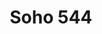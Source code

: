 ---
layout: place
title: "Soho 544"
permalink: /south-carolina/conway/soho-544.html
stateAbbr: SC
stateName: South Carolina
cityName: Conway
seo:
  name: "Soho 544"
  type: Restaurant
  links: https://soho544.ordering.ordercounter.com/
description: "Soho 544 serves delicious sushi in Conway, South Carolina. Try fresh Japanese dishes for a great dining experience. Available for takeout, delivery, lunch, and dinner."
place_id: ChIJCUNa7DITAIkReCub6Ro6tYU
photos:
  - name: >-
      places/ChIJCUNa7DITAIkReCub6Ro6tYU/photos/AeeoHcK7Qk0HXk3VwN-SQ2F7lXyXi6MGFmldGwynC0rhvIupekV4mSMeHSZi9RlUBHCzns2jSw7Lz4Cc1D3T7dytkYbzSdJ2O_NhWBfqLljuWwWNt7n4yMA13mBrhqOxOH93d94UVSOZVUSxyyQT6Qs2Nk4BxBmNgnTD8_67ixZDQnuTYETe4Ji7pCQKndgupzi7umHw49oJWz2ckyeTxOaRW80QJ8DBl9obv7LKRyFVNEzpx8EFcTOVT09-W6Y8bkjy92f15uHWVOWoTDVYgoe08HfflUWf9EoO5Ndg-gh7TpKYHk-WQc2A0z6JLe6Fly4yasV8Y1vh0EoX8VHuPAl7yVM5j4m8AB2Vqu08B1AJutGvWnlW7OO8iQ1eOgxddnI-Dpid_w-enCMSN2Nv4XkGpmmwFfOP7EaO_mP02K2GwhE
    widthPx: 4000
    heightPx: 3000
    authorAttributions:
      - displayName: Lawrence Bell
        uri: https://maps.google.com/maps/contrib/117960176911884470384
        photoUri: >-
          https://lh3.googleusercontent.com/a-/ALV-UjUfzm5FTN9Aw671TQnHNWgVbIUy1nWWbcwVlb1sMiLPcAQjDxTf=s100-p-k-no-mo
    flagContentUri: >-
      https://www.google.com/local/imagery/report/?cb_client=maps_api_places.places_api&image_key=!1e10!2sCIHM0ogKEICAgIDm1JOlaA&hl=en-US
    googleMapsUri: >-
      https://www.google.com/maps/place//data=!3m4!1e2!3m2!1sCIHM0ogKEICAgIDm1JOlaA!2e10!4m2!3m1!1s0x89001332ec5a4309:0x85b53a1ae99b2b78
  - name: >-
      places/ChIJCUNa7DITAIkReCub6Ro6tYU/photos/AeeoHcLZ0UXZn5pAseMi079TH33j4ZIxpt_iSqsOQUXKjBRPfJHVymqRZ_0UJuosqQ2ljEGweW5F8SJswF9JQoPMqyJjIkH-KHs9410worknrnPFp5Fb-4iiSZuyVRffBNh_pdfKshxiadeU_cIi9EVupxMMj7SKtdGotiFFzZECsJVoFd6KIpsaTLFYlJZzK2pF1pG-Kr0hZdw64aGjqQdKoj46OBwhK0uSg0lfURsbod0wa_hO4VZ0GgYKmxtKrl1Rm2IdcOtSAC7uiY7yEoL6avesfvS5NQEWYNu5lk4kGSl4DrML59JMhamTgKXfufQaEDBpQAAEKiqH97EdCNYfgNY2CaNrzYLLRcrKFSS8I2Ch1sAx84AOsCHJtLX8bgpF-n6h3GyHcvtSJP-EGjiKebSZkrpTFN042ocUMv35bikH6yw
    widthPx: 3024
    heightPx: 4032
    authorAttributions:
      - displayName: Eve Mahon
        uri: https://maps.google.com/maps/contrib/106541570891679316643
        photoUri: >-
          https://lh3.googleusercontent.com/a-/ALV-UjUo_wwY6bMuA_SIIIJ7ENicLKpzCys1VsuyLEV5C9m0ZoeW_x3abA=s100-p-k-no-mo
    flagContentUri: >-
      https://www.google.com/local/imagery/report/?cb_client=maps_api_places.places_api&image_key=!1e10!2sCIHM0ogKEICAgICZiZCIvwE&hl=en-US
    googleMapsUri: >-
      https://www.google.com/maps/place//data=!3m4!1e2!3m2!1sCIHM0ogKEICAgICZiZCIvwE!2e10!4m2!3m1!1s0x89001332ec5a4309:0x85b53a1ae99b2b78
  - name: >-
      places/ChIJCUNa7DITAIkReCub6Ro6tYU/photos/AeeoHcIHFeaAcAkRqja19FLhnroTjyJFbHdf8wkzzz4_AQerHtvC7EoROEYKaeydGKUyiBQpoATYcjxVW5TfULLcNPdSNSBb6mcq1RF13xBds6uJHGNGjuQulfoPOZtrdxCn5kI3BxRvgkUTxbCwFVgoz-4rREUPvzLyLE2Wv2n1sbKKymLd_d2j7RVf9q20yayVjoh5uj4l8cWOdxPDi2T4q8r3odfEqCM3HpdVRdtLPNGSxW2kO-qActXvjxreGNMe_Se9fQhhg5yOUwqM-PAn9F6yG6VuMqzfI8f0iZM6TwzC6sgNx3jEafdtFx34DAqiiY-fyOZ962CdKWjdrdoOA-EHg-w4aHeuKEdsnbJHvO5G_rBPXbzs4H0HdbGb9x6-4AD1ADuVpiuhQiKNXbNO1tYGepRjUjtZU9G9FJOeB-6tAw
    widthPx: 4032
    heightPx: 3024
    authorAttributions:
      - displayName: Omar Santos
        uri: https://maps.google.com/maps/contrib/107203951384232693015
        photoUri: >-
          https://lh3.googleusercontent.com/a-/ALV-UjVtiP27kHOYml1wpPCbdLC7_pxHdqWK8Ni4ya0jbBcJfc5lax3imQ=s100-p-k-no-mo
    flagContentUri: >-
      https://www.google.com/local/imagery/report/?cb_client=maps_api_places.places_api&image_key=!1e10!2sCIHM0ogKEICAgIDsmNGkBQ&hl=en-US
    googleMapsUri: >-
      https://www.google.com/maps/place//data=!3m4!1e2!3m2!1sCIHM0ogKEICAgIDsmNGkBQ!2e10!4m2!3m1!1s0x89001332ec5a4309:0x85b53a1ae99b2b78
  - name: >-
      places/ChIJCUNa7DITAIkReCub6Ro6tYU/photos/AeeoHcL2PjFr2DrtVR-m8KAQDLc8VVL-9bqsSTGn4okuIPg_pNM1y8hGqb2Dkf16gmnUdnGUsbp3CTr2UjtSxCLL-3RVN2wZ_Ps6wVKjzdc6uzM3mbT5PV2VXyNgTNG0AFI4_p4Nr3RxxiOKlz1lhf01VsikS352fsg5F7mMGoemPIh5PtD3mVRn2ECmsD3PJQ7rWlJci4vZbysck8LyKiw0mlGPB6zC9Leu7l7zE6nVOHed01nnEowCuBNSLCtfMSYXoY4rtfAhX4xqfuPw0lLqMEOlwL7jDeg35bjZnVehwxGouOkCkQ56_SluiME5-v2VjgDIMwqf5ti1oleuPx3_NcTlnitNzSNCLbu0hhM2FfCMUEGLir-emhvtbv51nwDsVDNPnm5NsELwO5RWZL-f5RLt90z1qUu0IjVBtVjQlYA
    widthPx: 3024
    heightPx: 4032
    authorAttributions:
      - displayName: Tia Rangel
        uri: https://maps.google.com/maps/contrib/107837082075456308873
        photoUri: >-
          https://lh3.googleusercontent.com/a/ACg8ocJd2sTqlLfIsoaGMW445TdH4ZRVn43IvRu3lAkBJUhIl51HhA=s100-p-k-no-mo
    flagContentUri: >-
      https://www.google.com/local/imagery/report/?cb_client=maps_api_places.places_api&image_key=!1e10!2sCIHM0ogKEICAgICb_I7zEw&hl=en-US
    googleMapsUri: >-
      https://www.google.com/maps/place//data=!3m4!1e2!3m2!1sCIHM0ogKEICAgICb_I7zEw!2e10!4m2!3m1!1s0x89001332ec5a4309:0x85b53a1ae99b2b78
  - name: >-
      places/ChIJCUNa7DITAIkReCub6Ro6tYU/photos/AeeoHcLvstT2BMawLOTeaXSLGPa5S259XDI1Qj3N5QcsHhesKjVHlydrAxiDePBYCTDq15ejBtVIVCgA2KAcKE1yWR0JJeCmF-_SGMryPYWztkjZK3Mjzy9DG398GAnPxIJ1EcwvfsN_S599IN0851tIOngMfaEeX9HNbccqmsQUdryZJORfyfnJ13xFt-VZSZY6OUg9J8jF4RjIAIpCkXPei-SN8zKLTsIvLPUBqIkLm7br7Jtf49XtP4zJDW3o4PQX-q_4oIW6ocMvx9G2usFhJHot4xgJFhvAgPzVRtgVYCBuBKR_gdmQsR7a38H4LZjF1V6Ijd-fXrQkAdzAUNsknhyK4_ogijk4zl6C9BoJUFvsgVTs1Q_b0pMI8Wo2eYwKlw3qauHmTVpoXKRp4huFDALL8LXilXKn64jj1UL78-5gCtzW
    widthPx: 3024
    heightPx: 4032
    authorAttributions:
      - displayName: Noetia Flo
        uri: https://maps.google.com/maps/contrib/111479928387041832185
        photoUri: >-
          https://lh3.googleusercontent.com/a-/ALV-UjVMc1XnZCV1ECn4rIySoLYhhdlO0pTNX-q-XLk4tSvStmOi1fVw=s100-p-k-no-mo
    flagContentUri: >-
      https://www.google.com/local/imagery/report/?cb_client=maps_api_places.places_api&image_key=!1e10!2sCIHM0ogKEICAgID_sbqarwE&hl=en-US
    googleMapsUri: >-
      https://www.google.com/maps/place//data=!3m4!1e2!3m2!1sCIHM0ogKEICAgID_sbqarwE!2e10!4m2!3m1!1s0x89001332ec5a4309:0x85b53a1ae99b2b78
  - name: >-
      places/ChIJCUNa7DITAIkReCub6Ro6tYU/photos/AeeoHcIPxWc_YYpyBSwXRYhp7rHzi_N8Vv70jm5enIXj6QWnn3pC9SeWTTQ7K2HxtnR7yEBBrV6c34ouV2R4rB8gBKya5z6DEyJ3r2ayaBJhsbu7qdPvIar4dUOi42KJqP94ewFQ8TKZu_DA7zkkpv0UH-aGKdOTLbaHEAVye5TrYsgDUe3vJNEx6XIyu0CNyxiTGd0S80Wje5hAG-bER_Gf-eLA2oKrVEHHhVOuhPRW9BtEAAosr7fM0Ql4zdeRku2oWbav0p3FOvW4gKczUZ2dsmZ7sQa_6tb9wOnIjgw5PlP0JSMjKhbD9SVoao9J9yZeVIi-W2csAW2UnTSAUABV5Loph_dCxVE472Spp6O5bVT6Xc_VMSPYXULdA86kNCsHYbYOUNv945e1gvL7e_AyYIJvnLOy_VXldPSjM7CJgNP1wA
    widthPx: 3024
    heightPx: 4032
    authorAttributions:
      - displayName: ShellySoza
        uri: https://maps.google.com/maps/contrib/109033649915666539580
        photoUri: >-
          https://lh3.googleusercontent.com/a-/ALV-UjUbTFljMYGbjQXVoMRDk_pyRi7PTMCzl7o_wewOTEYxE47ZLJsFJg=s100-p-k-no-mo
    flagContentUri: >-
      https://www.google.com/local/imagery/report/?cb_client=maps_api_places.places_api&image_key=!1e10!2sCIHM0ogKEICAgICKn7eSWA&hl=en-US
    googleMapsUri: >-
      https://www.google.com/maps/place//data=!3m4!1e2!3m2!1sCIHM0ogKEICAgICKn7eSWA!2e10!4m2!3m1!1s0x89001332ec5a4309:0x85b53a1ae99b2b78
  - name: >-
      places/ChIJCUNa7DITAIkReCub6Ro6tYU/photos/AeeoHcKlmzd-bbp4Xj_312RHdY9mg-_WrEcO8adN_VjH0ltbD-yU3vhOUNZOqp49_XXQHMt3YmFMoIIMxFLz1oD5bAOO34VM34mePqSHYG-FKEi0owODJcxDj3YuYZvmcVcUFa-1QBmaDnaOq9222nc-RmnDQk66wCY_y37weRaTdATI3gPVHMVQ2e9KKAMWqZyUChGw2bFIPz0CtkKlpeQMLuHUAVL_GwCaYn5D0o76yeQwGV4CXg_pbeuiyZZ_TdwoqjO_9NtqY3_s8xscI1NhEkE2tDDjsqwwN1Zqf0fUPsA_Ye-NB027AeknTZp7pgl5RLscz81PT4QsfTOU_XmT8_US6kvu2-bDsqNuwjwbr_EIT6qRzdS1E25XAT8Xc7M4tnjGTjWffBTskv9jL1SBNzltgrdsmnhGxXb4krrEKPQnuXt8
    widthPx: 1080
    heightPx: 1920
    authorAttributions:
      - displayName: L Br NY
        uri: https://maps.google.com/maps/contrib/102208986774967858696
        photoUri: >-
          https://lh3.googleusercontent.com/a-/ALV-UjXIRBEPruRBd0CKuBnv8i1jlJaMAPkFy8bGbhPWx1eYvXrmDQ6yWg=s100-p-k-no-mo
    flagContentUri: >-
      https://www.google.com/local/imagery/report/?cb_client=maps_api_places.places_api&image_key=!1e10!2sCIHM0ogKEICAgICh24ulmAE&hl=en-US
    googleMapsUri: >-
      https://www.google.com/maps/place//data=!3m4!1e2!3m2!1sCIHM0ogKEICAgICh24ulmAE!2e10!4m2!3m1!1s0x89001332ec5a4309:0x85b53a1ae99b2b78
  - name: >-
      places/ChIJCUNa7DITAIkReCub6Ro6tYU/photos/AeeoHcL-yUJP1o4_z4ics9azECmbCBWbJC_1ByD58e142rhlUL_q-zXy4jRTXN0F-bsvjivMhPiAuKbM_UfHr0dLB3Mwas0bV9Qjrwi3RL_FSRFlpuZOdGmXb397Xg_TkKyxFCof6nEkR0W_EErz2iHQ3PykvQGN1sqXvjXDRTxzUN-oCdDSQuHeDHAKLJ_OLswmqxZZTw1a2LgY5yEDb6VoTngXtiUS_azI5g50DvJGAPoZns7lIgjFm456YNR1kFpNUb-luEZP16IBA4_6XstbbfuYcEf6bwYgauc46EkmVIjUkwJrqwOCiexA_pxfY54RVuD-fktAJ5kf__f-EIhFiFb6VlmIhIWLzW-ETYntSeg4Q62DuzZJREAZS-7Q4L7J1mnVkdmfItNt2NZWagSueajFtWR2X9xSOKIvLf0C2AKs3lc
    widthPx: 3024
    heightPx: 4032
    authorAttributions:
      - displayName: Kisa
        uri: https://maps.google.com/maps/contrib/100443063452918796001
        photoUri: >-
          https://lh3.googleusercontent.com/a-/ALV-UjWoMn6Shd_NUeEI0mHrY8fT6b2Waw3IYnRgRSodi1MGaTOYM7wX=s100-p-k-no-mo
    flagContentUri: >-
      https://www.google.com/local/imagery/report/?cb_client=maps_api_places.places_api&image_key=!1e10!2sCIHM0ogKEICAgIDapMejiAE&hl=en-US
    googleMapsUri: >-
      https://www.google.com/maps/place//data=!3m4!1e2!3m2!1sCIHM0ogKEICAgIDapMejiAE!2e10!4m2!3m1!1s0x89001332ec5a4309:0x85b53a1ae99b2b78
  - name: >-
      places/ChIJCUNa7DITAIkReCub6Ro6tYU/photos/AeeoHcIEJUb3f5nWFHWsNWmXDs_kbndx9PZbjBitRWodChC9R1bQQiVhyWlohVDhp24IXlUwRSWm0O0b1aqtLI-SkiANy4GuwU3hJvnwO9nSPfxX5RLjaFWD9QAEOX5LeUnL8OKm4aPtpAzMoX5OclXAzsFYCHEdp5xGkin3bIFgrZkEsdddrdxqaJNnpIlr_DPGGsvsCdFMIgzl3dzRftC9ez5nDmA_-oHEFDeao25VcUwTY0g8wMLmwLHvAcW4vunjkFfO7CIHQC5ty7hgjvhmXFp9NzUT13PGtF6FPo8LhDpMzNzWKRTL9AlkXpIXc306eo8n9cPnc_MWLD-oibU6gMfGVIHXriuGQGMmWi4Bo7F3rhbzzx8fKu0oU6hh8opD2B4Rz4ojvUFZeFqPt8IsjnU2W9NhUmNa4iH253WgBUo
    widthPx: 4032
    heightPx: 3024
    authorAttributions:
      - displayName: Joanna Dodd
        uri: https://maps.google.com/maps/contrib/109041743901583573681
        photoUri: >-
          https://lh3.googleusercontent.com/a-/ALV-UjUqK_Ro6S53moieh85slJe_RvjSP29-5HJ5XFuPu5rIgOv5nT0k=s100-p-k-no-mo
    flagContentUri: >-
      https://www.google.com/local/imagery/report/?cb_client=maps_api_places.places_api&image_key=!1e10!2sCIHM0ogKEICAgIDR7NPCQg&hl=en-US
    googleMapsUri: >-
      https://www.google.com/maps/place//data=!3m4!1e2!3m2!1sCIHM0ogKEICAgIDR7NPCQg!2e10!4m2!3m1!1s0x89001332ec5a4309:0x85b53a1ae99b2b78
  - name: >-
      places/ChIJCUNa7DITAIkReCub6Ro6tYU/photos/AeeoHcLNpVW829wt8BaItRZ-BsTekSYxaDnVQu40AJItCKxL_1Mp8D2U2szlacUdFq9CjfR4P1ukIKYtOSG0fT4a6K_l4BEAoF5RejNwCimyfyX_qRMLRQ1r9DD0sUyNKasQl-Si18nn3o4SyzrNs3fZuA6YZ5vbHd4To6eGYM4g0I-kc1wkAPwwMtygeYkLyWK5ZTcxEAc7IsD9oEM8DX5svDo6bLo5ektczf7eJ-PFhQsbF8JXGtM8Q7VU3u8YYVTj0lAbv2RrROvFpDBnngONM7Znej4-YKI0N2nPggnre1DT5kVVgKxolC7QoRS-9fsC18naEqiqCfQA9feez6a5ZRsSwpdO_mxP0mjND6hPlRJnk2ONpzpJqGKYhZ8t0uwREAAXLP14Envg3Cuzgt2CXlp6rd5BJeaKgCE-qPeG5-6FIWZJ
    widthPx: 3024
    heightPx: 4032
    authorAttributions:
      - displayName: Eve Mahon
        uri: https://maps.google.com/maps/contrib/106541570891679316643
        photoUri: >-
          https://lh3.googleusercontent.com/a-/ALV-UjUo_wwY6bMuA_SIIIJ7ENicLKpzCys1VsuyLEV5C9m0ZoeW_x3abA=s100-p-k-no-mo
    flagContentUri: >-
      https://www.google.com/local/imagery/report/?cb_client=maps_api_places.places_api&image_key=!1e10!2sCIHM0ogKEICAgICF6PjOuAE&hl=en-US
    googleMapsUri: >-
      https://www.google.com/maps/place//data=!3m4!1e2!3m2!1sCIHM0ogKEICAgICF6PjOuAE!2e10!4m2!3m1!1s0x89001332ec5a4309:0x85b53a1ae99b2b78
address: 1300 SC-544, Conway, SC 29526, USA
street: 1300 SC-544
city: Conway
state: SC
zip: '29526'
country: USA
neighborhood: null
latitude: '33.783022'
longitude: '-79.021655'
accessibility_options:
  wheelchairAccessibleParking: true
  wheelchairAccessibleEntrance: true
  wheelchairAccessibleRestroom: true
  wheelchairAccessibleSeating: true
business_status: OPERATIONAL
name: Soho 544
google_maps_links:
  directionsUri: >-
    https://www.google.com/maps/dir//''/data=!4m7!4m6!1m1!4e2!1m2!1m1!1s0x89001332ec5a4309:0x85b53a1ae99b2b78!3e0
  placeUri: https://maps.google.com/?cid=9634670865091865464
  writeAReviewUri: >-
    https://www.google.com/maps/place//data=!4m3!3m2!1s0x89001332ec5a4309:0x85b53a1ae99b2b78!12e1
  reviewsUri: >-
    https://www.google.com/maps/place//data=!4m4!3m3!1s0x89001332ec5a4309:0x85b53a1ae99b2b78!9m1!1b1
  photosUri: >-
    https://www.google.com/maps/place//data=!4m3!3m2!1s0x89001332ec5a4309:0x85b53a1ae99b2b78!10e5
primary_type: Sushi Restaurant
opening_hours:
  regular: null
  current: null
secondary_opening_hours:
  regular:
    weekdayDescriptions: null
    type: null
  current:
    weekdayDescriptions: null
    type: null
phone: (843) 347-7600
price_level: PRICE_LEVEL_MODERATE
price_range: $10 &ndash; $20
rating: '4.0'
rating_count: 0
website: https://soho544.ordering.ordercounter.com/
reviews:
  - name: >-
      places/ChIJCUNa7DITAIkReCub6Ro6tYU/reviews/ChdDSUhNMG9nS0VJQ0FnSURfc2JxYWp3RRAB
    relativePublishTimeDescription: 2 months ago
    rating: 1
    text:
      text: >-
        When we walked in it smelled like cigarettes and smoke in the air, we
        should have left but we gave it a shot anyways because the SoHo in
        Myrtle Beach is excellent. I attached photos of everything we left at
        the table. The food was horrible. I let the waitress know that the sushi
        roll had a foul taste to it, like rotten fish and she apologized but did
        not remove it from our bill. Pad Tai was sickly sweet and we couldn’t
        eat anything but the chicken in it. The vegetables were slimy as well.
        Rice was fine. We arrived at around 7:20pm and didn’t receive our food
        until 8pm. To wait 40minutes for garbage is crazy. Management needs to
        do something because on a Friday night, slow service, no customers in
        the building and awful food? I would be ashamed. $90 down the drain.
      languageCode: en
    originalText:
      text: >-
        When we walked in it smelled like cigarettes and smoke in the air, we
        should have left but we gave it a shot anyways because the SoHo in
        Myrtle Beach is excellent. I attached photos of everything we left at
        the table. The food was horrible. I let the waitress know that the sushi
        roll had a foul taste to it, like rotten fish and she apologized but did
        not remove it from our bill. Pad Tai was sickly sweet and we couldn’t
        eat anything but the chicken in it. The vegetables were slimy as well.
        Rice was fine. We arrived at around 7:20pm and didn’t receive our food
        until 8pm. To wait 40minutes for garbage is crazy. Management needs to
        do something because on a Friday night, slow service, no customers in
        the building and awful food? I would be ashamed. $90 down the drain.
      languageCode: en
    authorAttribution:
      displayName: Noetia Flo
      uri: https://www.google.com/maps/contrib/111479928387041832185/reviews
      photoUri: >-
        https://lh3.googleusercontent.com/a-/ALV-UjVMc1XnZCV1ECn4rIySoLYhhdlO0pTNX-q-XLk4tSvStmOi1fVw=s128-c0x00000000-cc-rp-mo
    publishTime: '2025-01-25T01:25:59.237601Z'
    flagContentUri: >-
      https://www.google.com/local/review/rap/report?postId=ChdDSUhNMG9nS0VJQ0FnSURfc2JxYWp3RRAB&d=17924085&t=1
    googleMapsUri: >-
      https://www.google.com/maps/reviews/data=!4m6!14m5!1m4!2m3!1sChdDSUhNMG9nS0VJQ0FnSURfc2JxYWp3RRAB!2m1!1s0x89001332ec5a4309:0x85b53a1ae99b2b78
  - name: >-
      places/ChIJCUNa7DITAIkReCub6Ro6tYU/reviews/ChdDSUhNMG9nS0VJQ0FnSUNuM2JpTDdRRRAB
    relativePublishTimeDescription: 6 months ago
    rating: 3
    text:
      text: >-
        Completely average, long wait time for the food considering no one was
        there when I arrived. Service was good from 2/3 employees, the third was
        a bit rough around the edges, but nothing I'm not used to. If the food
        was stellar I wouldn't be so picky, but I would say it's just okay.
        Nothing crazy, I'd come back if I was in the area, but it's nothing
        special.
      languageCode: en
    originalText:
      text: >-
        Completely average, long wait time for the food considering no one was
        there when I arrived. Service was good from 2/3 employees, the third was
        a bit rough around the edges, but nothing I'm not used to. If the food
        was stellar I wouldn't be so picky, but I would say it's just okay.
        Nothing crazy, I'd come back if I was in the area, but it's nothing
        special.
      languageCode: en
    authorAttribution:
      displayName: Ryan De La Luz
      uri: https://www.google.com/maps/contrib/116448616144011897151/reviews
      photoUri: >-
        https://lh3.googleusercontent.com/a-/ALV-UjV9KxQG5xvOaJKlaQysfrn_KmRNENAD_OoKAld_iUC41MXVPHvFIA=s128-c0x00000000-cc-rp-mo-ba6
    publishTime: '2024-09-28T21:12:13.621578Z'
    flagContentUri: >-
      https://www.google.com/local/review/rap/report?postId=ChdDSUhNMG9nS0VJQ0FnSUNuM2JpTDdRRRAB&d=17924085&t=1
    googleMapsUri: >-
      https://www.google.com/maps/reviews/data=!4m6!14m5!1m4!2m3!1sChdDSUhNMG9nS0VJQ0FnSUNuM2JpTDdRRRAB!2m1!1s0x89001332ec5a4309:0x85b53a1ae99b2b78
  - name: >-
      places/ChIJCUNa7DITAIkReCub6Ro6tYU/reviews/ChdDSUhNMG9nS0VJQ0FnTUR3ei1LQjFnRRAB
    relativePublishTimeDescription: 2 weeks ago
    rating: 1
    text:
      text: >-
        Smells like an ashtray in this restaurant.  The attached bar allows
        smoking inside.  The only separation between the restaurant and bar is a
        partial wall that doesn't go to the ceiling.  This gap allows smoke to
        fill the restaurant.  I had to shower when I got home to get the smell
        off of me.

        The service was great and the food was good.  However, I wouldn't
        recommend this place, nor will I ever go back.
      languageCode: en
    originalText:
      text: >-
        Smells like an ashtray in this restaurant.  The attached bar allows
        smoking inside.  The only separation between the restaurant and bar is a
        partial wall that doesn't go to the ceiling.  This gap allows smoke to
        fill the restaurant.  I had to shower when I got home to get the smell
        off of me.

        The service was great and the food was good.  However, I wouldn't
        recommend this place, nor will I ever go back.
      languageCode: en
    authorAttribution:
      displayName: Cynthia N
      uri: https://www.google.com/maps/contrib/109114752323979204663/reviews
      photoUri: >-
        https://lh3.googleusercontent.com/a-/ALV-UjUbaVspmyzqrcQmjG9wuZCunuwluYJIb_XeNlgPLLxRf5dD_JBDRg=s128-c0x00000000-cc-rp-mo-ba4
    publishTime: '2025-03-29T02:22:00.763526Z'
    flagContentUri: >-
      https://www.google.com/local/review/rap/report?postId=ChdDSUhNMG9nS0VJQ0FnTUR3ei1LQjFnRRAB&d=17924085&t=1
    googleMapsUri: >-
      https://www.google.com/maps/reviews/data=!4m6!14m5!1m4!2m3!1sChdDSUhNMG9nS0VJQ0FnTUR3ei1LQjFnRRAB!2m1!1s0x89001332ec5a4309:0x85b53a1ae99b2b78
  - name: >-
      places/ChIJCUNa7DITAIkReCub6Ro6tYU/reviews/ChdDSUhNMG9nS0VJQ0FnTURJcXVpODdnRRAB
    relativePublishTimeDescription: in the last week
    rating: 1
    text:
      text: >-
        Would like to have given them a zero. Lady tells us we need reservations
        for 10 people.  I told her we have eaten there numerous times and no one
        has ever told us we needed a reservation. She said well I’m telling you
        now. I told her we didn’t have to eat there if it was a problem. She
        said Tuesday was a busy night for them and they already had two
        reservations. Really, two reservations for the whole restaurant?  She
        asked me if there was a problem. I told her the problem was with her
        attitude.  I asked my wife if she still wanted to eat there and the lady
        said it doesn’t matter, I’m not serving y’all.
      languageCode: en
    originalText:
      text: >-
        Would like to have given them a zero. Lady tells us we need reservations
        for 10 people.  I told her we have eaten there numerous times and no one
        has ever told us we needed a reservation. She said well I’m telling you
        now. I told her we didn’t have to eat there if it was a problem. She
        said Tuesday was a busy night for them and they already had two
        reservations. Really, two reservations for the whole restaurant?  She
        asked me if there was a problem. I told her the problem was with her
        attitude.  I asked my wife if she still wanted to eat there and the lady
        said it doesn’t matter, I’m not serving y’all.
      languageCode: en
    authorAttribution:
      displayName: Jerry Mishoe
      uri: https://www.google.com/maps/contrib/101810748146612826326/reviews
      photoUri: >-
        https://lh3.googleusercontent.com/a/ACg8ocJlmRkQQRfrrfyes-JMqGrcht1EXBLObh3Ls9Fn1VbmkA-tcRM=s128-c0x00000000-cc-rp-mo
    publishTime: '2025-04-08T21:07:58.402460Z'
    flagContentUri: >-
      https://www.google.com/local/review/rap/report?postId=ChdDSUhNMG9nS0VJQ0FnTURJcXVpODdnRRAB&d=17924085&t=1
    googleMapsUri: >-
      https://www.google.com/maps/reviews/data=!4m6!14m5!1m4!2m3!1sChdDSUhNMG9nS0VJQ0FnTURJcXVpODdnRRAB!2m1!1s0x89001332ec5a4309:0x85b53a1ae99b2b78
  - name: >-
      places/ChIJCUNa7DITAIkReCub6Ro6tYU/reviews/ChZDSUhNMG9nS0VJQ0FnSUR2cWFMQVV3EAE
    relativePublishTimeDescription: 3 months ago
    rating: 1
    text:
      text: >-
        I’d never been here, as I normally go to Whitaker’s or King Kong, but
        Whitaker’s was super busy and I did feel like going to Carolina Forest.
        We sat at the bar. The service was horrible. The bartender never checked
        on us other than to take our order and give us our checks, and drink was
        undrinkable. It tasted like pure sour mix. I only took the one sip, and
        it sat there throughout our meal. When I asked if it could be taken off,
        the bartender told me that I should have asked earlier because the
        manager left and there was no one there to remove it from my check. The
        food was mediocre at best. Do yourself a favor and save your money. I’ll
        either wait or make the drive next time.
      languageCode: en
    originalText:
      text: >-
        I’d never been here, as I normally go to Whitaker’s or King Kong, but
        Whitaker’s was super busy and I did feel like going to Carolina Forest.
        We sat at the bar. The service was horrible. The bartender never checked
        on us other than to take our order and give us our checks, and drink was
        undrinkable. It tasted like pure sour mix. I only took the one sip, and
        it sat there throughout our meal. When I asked if it could be taken off,
        the bartender told me that I should have asked earlier because the
        manager left and there was no one there to remove it from my check. The
        food was mediocre at best. Do yourself a favor and save your money. I’ll
        either wait or make the drive next time.
      languageCode: en
    authorAttribution:
      displayName: Tysheena May
      uri: https://www.google.com/maps/contrib/117984491706066002335/reviews
      photoUri: >-
        https://lh3.googleusercontent.com/a-/ALV-UjU_Ib24m2hW6Dn_ZXhnePt9Qp5RIdv5-Ozg8iPT_zW33tguRdfbvQ=s128-c0x00000000-cc-rp-mo
    publishTime: '2024-12-21T18:01:23.983818Z'
    flagContentUri: >-
      https://www.google.com/local/review/rap/report?postId=ChZDSUhNMG9nS0VJQ0FnSUR2cWFMQVV3EAE&d=17924085&t=1
    googleMapsUri: >-
      https://www.google.com/maps/reviews/data=!4m6!14m5!1m4!2m3!1sChZDSUhNMG9nS0VJQ0FnSUR2cWFMQVV3EAE!2m1!1s0x89001332ec5a4309:0x85b53a1ae99b2b78
parking_options:
  freeParkingLot: true
  freeStreetParking: true
  valetParking: false
payment_options:
  acceptsCreditCards: true
  acceptsDebitCards: true
  acceptsCashOnly: false
  acceptsNfc: true
allow_dogs: null
curbside_pickup: false
delivery: true
dine_in: true
good_for_children: true
good_for_groups: true
good_for_sports: null
live_music: false
menu_for_children: true
outdoor_seating: true
reservable: true
restroom: true
serves_beer: true
serves_breakfast: null
serves_brunch: null
serves_cocktails: true
serves_coffee: true
serves_dinner: true
serves_dessert: true
serves_lunch: true
serves_vegetarian_food: true
serves_wine: true
takeout: true
update_category: essentials
summary: null

---